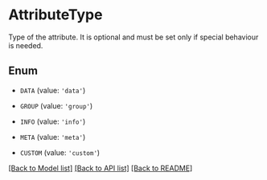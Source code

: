 # AttributeType

Type of the attribute. It is optional and must be set only if special behaviour is needed.

## Enum

* `DATA` (value: `'data'`)

* `GROUP` (value: `'group'`)

* `INFO` (value: `'info'`)

* `META` (value: `'meta'`)

* `CUSTOM` (value: `'custom'`)

[[Back to Model list]](../README.md#documentation-for-models) [[Back to API list]](../README.md#documentation-for-api-endpoints) [[Back to README]](../README.md)


